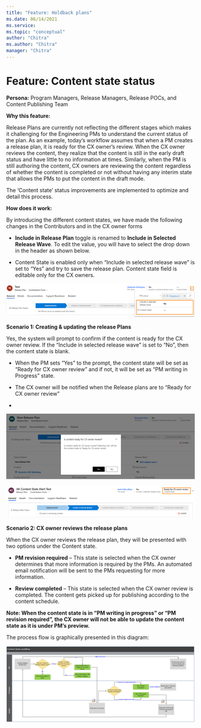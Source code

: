 ```yaml
---
title: "Feature: Holdback plans"
ms.date: 06/14/2021
ms.service: 
ms.topic: "conceptual"
author: "Chitra"
ms.author: "Chitra"
manager: "Chitra"
---
```


# Feature: Content state status  

**Persona:** Program Managers, Release Managers, Release POCs, and Content Publishing Team  

**Why this feature:**

Release Plans are currently not reflecting the different stages which makes it challenging for the Engineering PMs to understand the current status of the plan. As an example, today’s workflow assumes that when a PM creates a release plan, it is ready for the CX owner’s review. When the CX owner reviews the content, they realize that the content is still in the early draft status and have little to no information at times. Similarly, when the PM is still authoring the content, CX owners are reviewing the content regardless of whether the content is completed or not without having any interim state that allows the PMs to put the content in the draft mode.  

The ‘Content state’ status improvements are implemented to optimize and detail this process.    


**How does it work:**

By introducing the different content states, we have made the following changes in the Contributors and in the CX owner forms 

  - **Include in Release Plan** toggle is renamed to **Include in Selected Release Wave**. To edit the value, you will have to select the drop down in the header as shown below.  

  - Content State is enabled only when “Include in selected release wave” is set to “Yes” and try to save the release plan. Content state field is editable only for the CX owners. 

[![Step one](media/Contentstate1new.png "Step one")](media/Contentstate1new.png "Step one")


**Scenario 1: Creating & updating the release Plans**

Yes, the system will prompt to confirm if the content is ready for the CX owner review. If the “Include in selected release wave” is set to “No”, then the content state is blank.  

  - When the PM sets “Yes” to the prompt, the content state will be set as “Ready for CX owner review” and if not, it will be set as “PM writing in Progress” state.  

  - The CX owner will be notified when the Release plans are to “Ready for CX owner review” 
  - 

[![Step two](media/Contentstate2new.png "Step two")](media/Contentstate2new.png "Step two")


[![Step three](media/Contentstate3new.png "Step three")](media/Contentstate3new.png "Step three")


**Scenario 2: CX owner reviews the release plans**

When the CX owner reviews the release plan, they will be presented with two options under the Content state. 

  - **PM revision required** – This state is selected when the CX owner determines that more information is required by the PMs. An automated email notification will be sent to the PMs requesting for more information.  

  - **Review completed** – This state is selected when the CX owner review is completed. The content gets picked up for publishing according to the content schedule.  

**Note: When the content state is in “PM writing in progress” or “PM revision required”, the CX owner will not be able to update the content state as it is under PM’s preview.**  

The process flow is graphically presented in this diagram:  

[![Step four](media/Contentstate4new.png "Step four")](media/Contentstate4new.png "Step four")


